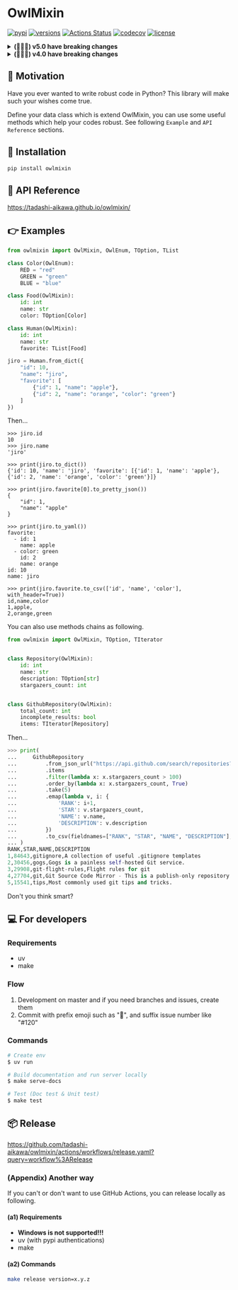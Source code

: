 # OwlMixin

[![pypi](https://img.shields.io/pypi/v/owlmixin.svg)](https://pypi.org/project/owlmixin/)
[![versions](https://img.shields.io/pypi/pyversions/owlmixin.svg)](https://pypi.org/project/owlmixin/)
[![Actions Status](https://github.com/tadashi-aikawa/owlmixin/workflows/Tests/badge.svg)](https://github.com/tadashi-aikawa/owlmixin/actions)
[![codecov](https://codecov.io/gh/tadashi-aikawa/owlmixin/branch/master/graph/badge.svg)](https://codecov.io/gh/tadashi-aikawa/owlmixin)
[![license](https://img.shields.io/github/license/mashape/apistatus.svg)]()


<details>
    <summary><b>(ﾟ∀ﾟ) v5.0 have breaking changes</b></summary>
    <div>

* `TIterator#group_by`
  * Return `TDict[TList[T]]` instead of `TDict[TIterator[T]]`
    </div>
</details>

<details>
    <summary><b>(ﾟ∀ﾟ) v4.0 have breaking changes</b></summary>
    <div>

* `OwlMixin`
  * Must use keyword arguments in `from_XXX` and `to_XXX` except for some ones
  * `from_csvf` -> `from_csvf_to_list`
* `TList`
  * `head` -> `take`
  * `partial` -> `partition` (switch left and right)
* `transformers.XXX`
  * Must use keyword arguments in
    * `to_dict`
    * `to_dicts`
    * `to_json`
    * `to_jsonf`
    * `to_yaml`
    * `to_yamlf`
    * `to_csv`
    * `to_csvf`
    </div>
</details>


## 💪 Motivation

Have you ever wanted to write robust code in Python? This library will make such your wishes come true.

Define your data class which is extend OwlMixin, you can use some useful methods which help your codes robust.
See following `Example` and `API Reference` sections.


## 💃 Installation

```bash
pip install owlmixin
```


## 📜 API Reference

https://tadashi-aikawa.github.io/owlmixin/


## 👉 Examples

```python
from owlmixin import OwlMixin, OwlEnum, TOption, TList

class Color(OwlEnum):
    RED = "red"
    GREEN = "green"
    BLUE = "blue"

class Food(OwlMixin):
    id: int
    name: str
    color: TOption[Color]

class Human(OwlMixin):
    id: int
    name: str
    favorite: TList[Food]

jiro = Human.from_dict({
    "id": 10,
    "name": "jiro",
    "favorite": [
        {"id": 1, "name": "apple"},
        {"id": 2, "name": "orange", "color": "green"}
    ]
})
```

Then...

```
>>> jiro.id
10
>>> jiro.name
'jiro'

>>> print(jiro.to_dict())
{'id': 10, 'name': 'jiro', 'favorite': [{'id': 1, 'name': 'apple'}, {'id': 2, 'name': 'orange', 'color': 'green'}]}

>>> print(jiro.favorite[0].to_pretty_json())
{
    "id": 1,
    "name": "apple"
}

>>> print(jiro.to_yaml())
favorite:
  - id: 1
    name: apple
  - color: green
    id: 2
    name: orange
id: 10
name: jiro

>>> print(jiro.favorite.to_csv(['id', 'name', 'color'], with_header=True))
id,name,color
1,apple,
2,orange,green
```

You can also use methods chains as following.

```python
from owlmixin import OwlMixin, TOption, TIterator


class Repository(OwlMixin):
    id: int
    name: str
    description: TOption[str]
    stargazers_count: int


class GithubRepository(OwlMixin):
    total_count: int
    incomplete_results: bool
    items: TIterator[Repository]
```

Then...

```python
>>> print(
...     GithubRepository
...         .from_json_url("https://api.github.com/search/repositories?q=git")
...         .items
...         .filter(lambda x: x.stargazers_count > 100)
...         .order_by(lambda x: x.stargazers_count, True)
...         .take(5)
...         .emap(lambda v, i: {
...             'RANK': i+1,
...             'STAR': v.stargazers_count,
...             'NAME': v.name,
...             'DESCRIPTION': v.description
...         })
...         .to_csv(fieldnames=["RANK", "STAR", "NAME", "DESCRIPTION"], with_header=True)
... )
RANK,STAR,NAME,DESCRIPTION
1,84643,gitignore,A collection of useful .gitignore templates
2,30456,gogs,Gogs is a painless self-hosted Git service.
3,29908,git-flight-rules,Flight rules for git
4,27704,git,Git Source Code Mirror - This is a publish-only repository and all pull requests are ignored. Please follow Documentation/SubmittingPatches procedure for any of your improvements.
5,15541,tips,Most commonly used git tips and tricks.
```

Don't you think smart?


## 💻 For developers

### Requirements

* uv
* make

### Flow

1. Development on master and if you need branches and issues, create them
2. Commit with prefix emoji such as "📝", and suffix issue number like "#120"

### Commands

```bash
# Create env
$ uv run

# Build documentation and run server locally
$ make serve-docs

# Test (Doc test & Unit test)
$ make test
```


## 📦 Release

https://github.com/tadashi-aikawa/owlmixin/actions/workflows/release.yaml?query=workflow%3ARelease

### (Appendix) Another way

If you can't or don't want to use GitHub Actions, you can release locally as following.

#### (a1) Requirements

* **Windows is not supported!!!**
* uv (with pypi authentications)
* make

#### (a2) Commands

```bash
make release version=x.y.z
```


[ghr]: https://github.com/tcnksm/ghr
